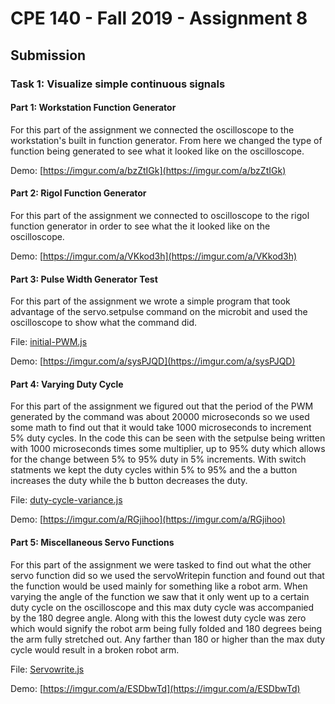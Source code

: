 # CPE 140 - Fall 2019 - Assignment 8
## Submission
### Task 1: Visualize simple continuous signals
#### Part 1: Workstation Function Generator
For this part of the assignment we connected the oscilloscope to the workstation's built in function generator. From here we changed the type of function being generated to see what it looked like on the oscilloscope.

Demo: [https://imgur.com/a/bzZtIGk](https://imgur.com/a/bzZtIGk)
#### Part 2: Rigol Function Generator
For this part of the assignment we connected to oscilloscope to the rigol function generator in order to see what the it looked like on the oscilloscope.

Demo: [https://imgur.com/a/VKkod3h](https://imgur.com/a/VKkod3h)
#### Part 3: Pulse Width Generator Test
For this part of the assignment we wrote a simple program that took advantage of the servo.setpulse command on the microbit and used the oscilloscope to show what the command did.

File: [initial-PWM.js](initial-PWM.js)

Demo: [https://imgur.com/a/sysPJQD](https://imgur.com/a/sysPJQD)
#### Part 4: Varying Duty Cycle
For this part of the assignment we figured out that the period of the PWM generated by the command was about 20000 microseconds so we used some math to find out that it would take 1000 microseconds to increment 5% duty cycles. In the code this can be seen with the setpulse being written with 1000 microseconds times some multiplier, up to 95% duty which allows for the change between 5% to 95% duty in 5% increments. With switch statments we kept the duty cycles within 5% to 95% and the a button increases the duty while the b button decreases the duty.

File: [duty-cycle-variance.js](duty-cycle-variance.js)

Demo: [https://imgur.com/a/RGjihoo](https://imgur.com/a/RGjihoo)
#### Part 5: Miscellaneous Servo Functions
For this part of the assignment we were tasked to find out what the other servo function did so we used the servoWritepin function and found out that the function would be used mainly for something like a robot arm. When varying the angle of the function we saw that it only went up to a certain duty cycle on the oscilloscope and this max duty cycle was accompanied by the 180 degree angle. Along with this the lowest duty cycle was zero which would signify the robot arm being fully folded and 180 degrees being the arm fully stretched out. Any farther than 180 or higher than the max duty cycle would result in a broken robot arm.

File: [Servowrite.js](Servowrite.js)

Demo: [https://imgur.com/a/ESDbwTd](https://imgur.com/a/ESDbwTd)
